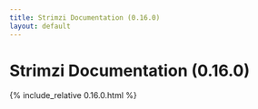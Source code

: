 ```yaml
---
title: Strimzi Documentation (0.16.0)
layout: default
---
```


<h1>Strimzi Documentation (0.16.0)</h1>

{% include_relative 0.16.0.html %}
